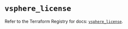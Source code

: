 # `vsphere_license`

Refer to the Terraform Registry for docs: [`vsphere_license`](https://registry.terraform.io/providers/hashicorp/vsphere/2.8.0/docs/resources/license).
